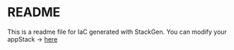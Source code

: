 # README
This is a readme file for IaC generated with StackGen.
You can modify your appStack -> [here](http://main.dev.stackgen.com/appstacks/d1c8fc91-301f-4704-acaa-6275465e4a96)
